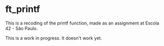 # ft_printf

This is a recoding of the printf function, made as an assignment at Escola 42 - São Paulo.

This is a work in progress. It doesn't work yet.
